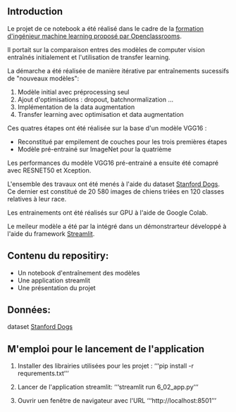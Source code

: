 ## Introduction

Le projet de ce notebook a été réalisé dans le cadre de la [formation d'ingénieur machine learning proposé par Openclassrooms](https://openclassrooms.com/fr/paths/148-ingenieur-machine-learning).

Il portait sur la comparaison entres des modèles de computer vision  entraînés initialement et l'utilisation de transfer learning. 

La démarche a été réalisée de manière itérative par entraînements sucessifs de "nouveaux modèles":


1.  Modèle initial avec préprocessing seul
2.  Ajout d'optimisations : dropout, batchnormalization ...
3.  Implémentation de la data augmentation 
4.  Transfer learning avec optimisation et data augmentation 

Ces quatres étapes ont été réalisée sur la base d'un modèle VGG16 : 

*  Reconstitué par empilement de couches pour les trois premières étapes
*  Modèle pré-entrainé sur ImageNet pour la quatrième

Les performances du modèle VGG16 pré-entrainé a ensuite été comapré avec RESNET50 et Xception.

L'ensemble des travaux ont été menés à l'aide du dataset [Stanford Dogs](http://vision.stanford.edu/aditya86/ImageNetDogs/). Ce dernier est constitué de 20 580 images de chiens triées en 120 classes relatives à leur race. 

Les entrainements ont été réalisés sur GPU à l'aide de Google Colab.

Le meileur modèle a été par la intégré dans un démonstrarteur développé à l'aide du framework [Streamlit](https://streamlit.io).

## Contenu du repositiry:

*  Un notebook d'entraînement des modèles
*  Une application streamlit 
*  Une présentation du projet

## Données: 
dataset [Stanford Dogs](http://vision.stanford.edu/aditya86/ImageNetDogs/)

## M'emploi pour le lancement de l'application
1.  Installer des librairies utilisées pour les projet : 
‘‘‘pip install -r requrements.txt‘‘‘

2.  Lancer de l'application streamlit:
‘‘‘streamlit run 6_02_app.py‘‘‘

3.  Ouvrir uen fenêtre de navigateur avec l'URL ‘‘‘http://localhost:8501’’’